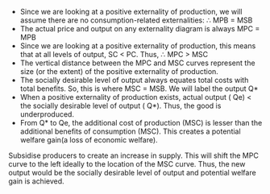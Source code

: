 - Since we are looking at a positive externality of production, we will assume there are no consumption-related externalities:  ∴ MPB = MSB  
- The actual price and output on any externality diagram is always MPC = MPB 
- Since we are looking at a positive externality of production, this means that at all levels of output, SC < PC. Thus, ∴ MPC > MSC 
- The vertical distance between the MPC and MSC curves represent the size (or the extent) of the positive externality of production.  
- The socially desirable level of output always equates total costs with total benefits. So, this is where MSC = MSB. We will label the output Q*  
- When a positive externality of production exists, actual output ( Qe) < the socially desirable level of output ( Q*). Thus, the good is underproduced.  
- From  Q* to  Qe, the additional cost of production (MSC) is lesser than the additional benefits of consumption (MSC). This creates a potential welfare gain(a loss of economic welfare). 
 
Subsidise producers to create an increase in supply. This will shift the MPC curve to the left ideally to the location of the MSC curve. Thus, the new output would be the socially desirable level of output and potential welfare gain is achieved.  
